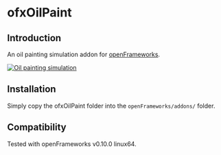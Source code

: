 ofxOilPaint
=====================================

Introduction
------------

An oil painting simulation addon for [openFrameworks](http://openframeworks.cc).

[![Oil painting simulation](video_screenshot.png)](https://vimeo.com/82104781 "Oil painting simulation")

Installation
------------

Simply copy the ofxOilPaint folder into the `openFrameworks/addons/` folder.

Compatibility
------------

Tested with openFrameworks v0.10.0 linux64.
